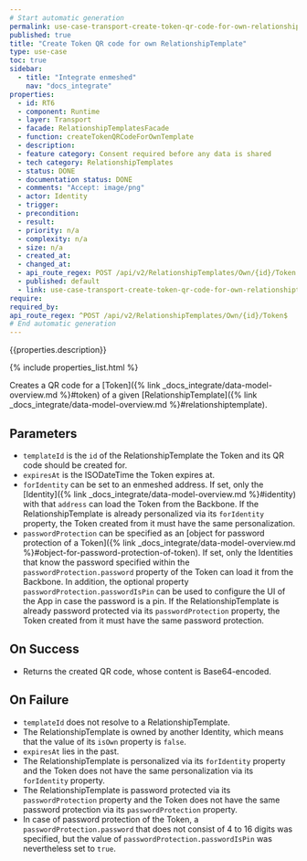 ```yaml
---
# Start automatic generation
permalink: use-case-transport-create-token-qr-code-for-own-relationshiptemplate
published: true
title: "Create Token QR code for own RelationshipTemplate"
type: use-case
toc: true
sidebar:
  - title: "Integrate enmeshed"
    nav: "docs_integrate"
properties:
  - id: RT6
  - component: Runtime
  - layer: Transport
  - facade: RelationshipTemplatesFacade
  - function: createTokenQRCodeForOwnTemplate
  - description:
  - feature category: Consent required before any data is shared
  - tech category: RelationshipTemplates
  - status: DONE
  - documentation status: DONE
  - comments: "Accept: image/png"
  - actor: Identity
  - trigger:
  - precondition:
  - result:
  - priority: n/a
  - complexity: n/a
  - size: n/a
  - created_at:
  - changed_at:
  - api_route_regex: POST /api/v2/RelationshipTemplates/Own/{id}/Token
  - published: default
  - link: use-case-transport-create-token-qr-code-for-own-relationshiptemplate
require:
required_by:
api_route_regex: ^POST /api/v2/RelationshipTemplates/Own/{id}/Token$
# End automatic generation
---
```


{{properties.description}}

{% include properties_list.html %}

Creates a QR code for a [Token]({% link _docs_integrate/data-model-overview.md %}#token) of a given [RelationshipTemplate]({% link _docs_integrate/data-model-overview.md %}#relationshiptemplate).

## Parameters

- `templateId` is the `id` of the RelationshipTemplate the Token and its QR code should be created for.
- `expiresAt` is the ISODateTime the Token expires at.
- `forIdentity` can be set to an enmeshed address. If set, only the [Identity]({% link _docs_integrate/data-model-overview.md %}#identity) with that `address` can load the Token from the Backbone. If the RelationshipTemplate is already personalized via its `forIdentity` property, the Token created from it must have the same personalization.
- `passwordProtection` can be specified as an [object for password protection of a Token]({% link _docs_integrate/data-model-overview.md %}#object-for-password-protection-of-token). If set, only the Identities that know the password specified within the `passwordProtection.password` property of the Token can load it from the Backbone. In addition, the optional property `passwordProtection.passwordIsPin` can be used to configure the UI of the App in case the password is a pin. If the RelationshipTemplate is already password protected via its `passwordProtection` property, the Token created from it must have the same password protection.

## On Success

- Returns the created QR code, whose content is Base64-encoded.

## On Failure

- `templateId` does not resolve to a RelationshipTemplate.
- The RelationshipTemplate is owned by another Identity, which means that the value of its `isOwn` property is `false`.
- `expiresAt` lies in the past.
- The RelationshipTemplate is personalized via its `forIdentity` property and the Token does not have the same personalization via its `forIdentity` property.
- The RelationshipTemplate is password protected via its `passwordProtection` property and the Token does not have the same password protection via its `passwordProtection` property.
- In case of password protection of the Token, a `passwordProtection.password` that does not consist of 4 to 16 digits was specified, but the value of `passwordProtection.passwordIsPin` was nevertheless set to `true`.
